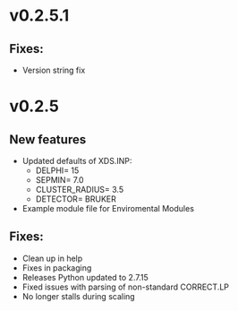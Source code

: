 v0.2.5.1
==========

## Fixes:
 * Version string fix


v0.2.5
==========

## New features
* Updated defaults of XDS.INP:
   * DELPHI= 15
   * SEPMIN= 7.0
   * CLUSTER_RADIUS= 3.5
   * DETECTOR= BRUKER
* Example module file for Enviromental Modules

## Fixes:
* Clean up in help
* Fixes in packaging
* Releases Python updated to 2.7.15
* Fixed issues with parsing of non-standard CORRECT.LP
* No longer stalls during scaling


